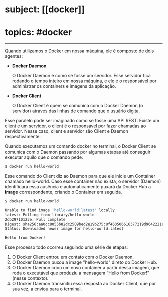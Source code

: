 # subject: [[docker]]
# topics: #docker 
---
Quando utilizamos o Docker em nossa máquina, ele é composto de dois agentes:

- **Docker Daemon**
    
    O Docker Daemon é como se fosse um servidor. Esse servidor fica rodando o tempo inteiro em nossa máquina, e ele é o responsável por administrar os containers e imagens da aplicação.
    
- **Docker Client**
    
    O Docker Client é quem se comunica com o Docker Daemon (o servidor) através das linhas de comando que o usuário digita.
    

Esse paralelo pode ser imaginado como se fosse uma API REST. Existe um client e um servidor, o client é o responsável por fazer chamadas ao servidor. Nesse caso, client e servidor são Client e Daemon respectivamente.

Quando executamos um comando docker no terminal, o Docker Client se comunica com o Daemon passando por algumas etapas até conseguir executar aquilo que o comando pede:

```bash
$ docker run hello-world
```

Esse comando do Client diz ao Daemon para que ele inicie um Container chamado hello-world. Caso esse container não exista, o servidor (Daemon) identificará essa ausência e automaticamente puxará da Docker Hub a **image** correspondente, criando o Container em seguida.

```bash
$ docker run hello-world

Unable to find image 'hello-world:latest' locally
latest: Pulling from library/hello-world
2db29710123e: Pull complete
Digest: sha256:aa0cc8055b82dc2509bed2e19b275c8f463506616377219d9642221ab53cf9fe
Status: Downloaded newer image for hello-world:latest

Hello from Docker!
```

Esse processo todo ocorreu seguindo uma série de etapas:

1. O Docker Client entrou em contato com o Docker Daemon.
2. O Docker Daemon puxou a image "hello-world" direto do Docker Hub.
3. O Docker Daemon criou um novo container a partir dessa imagem, que roda o executável que produziu a mensagem “Hello from Docker!” (nesse contexto).
4. O Docker Daemon transmitiu essa resposta ao Docker Client, que por sua vez, a enviou para o terminal.